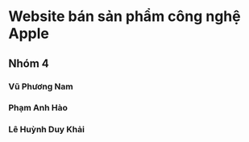 # Website bán sản phẩm công nghệ Apple
## Nhóm 4
### Vũ Phương Nam
### Phạm Anh Hào
### Lê Huỳnh Duy Khải
